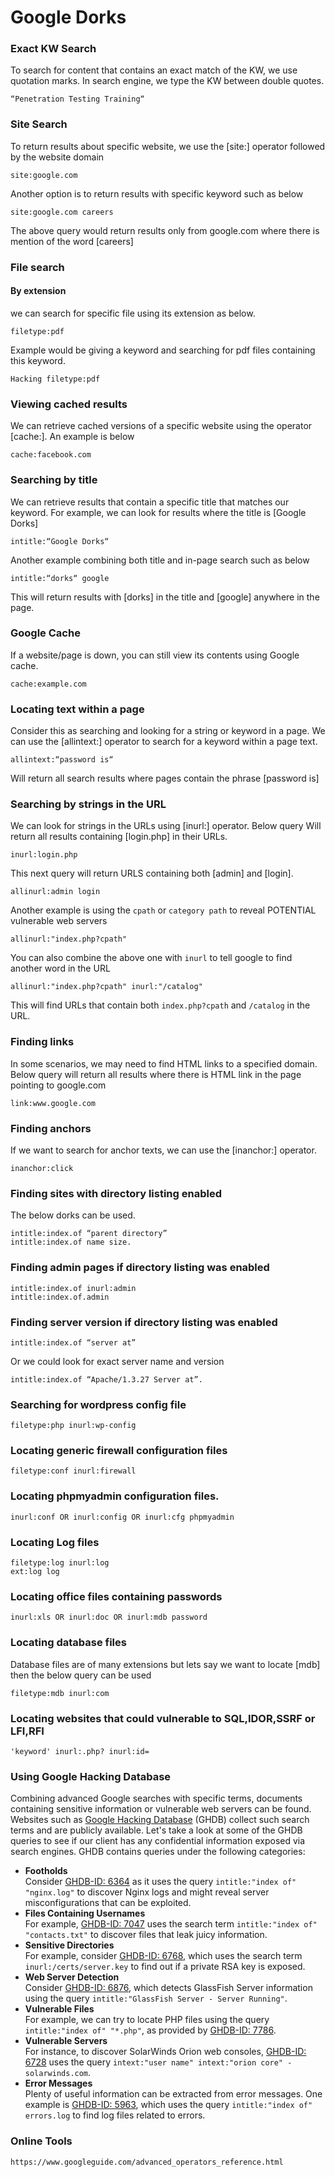 # Google Dorks

### Exact KW Search

To search for content that contains an exact match of the KW, we use quotation marks. In search engine, we type the KW between double quotes.

```
“Penetration Testing Training“
```

### Site Search

To return results about specific website, we use the \[site:] operator followed by the website domain

```
site:google.com
```

Another option is to return results with specific keyword such as below

```
site:google.com careers
```

The above query would return results only from google.com where there is mention of the word \[careers]

### File search

#### By extension

we can search for specific file using its extension as below.

```
filetype:pdf
```

Example would be giving a keyword and searching for pdf files containing this keyword.

```
Hacking filetype:pdf
```

### Viewing cached results

We can retrieve cached versions of a specific website using the operator \[cache:]. An example is below

```
cache:facebook.com
```

### Searching by title

We can retrieve results that contain a specific title that matches our keyword. For example, we can look for results where the title is \[Google Dorks]

```
intitle:“Google Dorks“
```

Another example combining both title and in-page search such as below

```
intitle:“dorks“ google
```

This will return results with \[dorks] in the title and \[google] anywhere in the page.

### Google Cache

If a website/page is down, you can still view its contents using Google cache.

```
cache:example.com
```

### Locating text within a page

Consider this as searching and looking for a string or keyword in a page. We can use the \[allintext:] operator to search for a keyword within a page text.

```
allintext:“password is“
```

Will return all search results where pages contain the phrase \[password is]

### Searching by strings in the URL

We can look for strings in the URLs using \[inurl:] operator. Below query Will return all results containing \[login.php] in their URLs.

```
inurl:login.php
```

This next query will return URLS containing both \[admin] and \[login].

```
allinurl:admin login
```

Another example is using the `cpath` or `category path` to reveal POTENTIAL vulnerable web servers

```
allinurl:"index.php?cpath"
```

You can also combine the above one with `inurl` to tell google to find another word in the URL

```
allinurl:"index.php?cpath" inurl:"/catalog"
```

This will find URLs that contain both `index.php?cpath` and `/catalog` in the URL.

### Finding links

In some scenarios, we may need to find HTML links to a specified domain. Below query will return all results where there is HTML link in the page pointing to google.com

```
link:www.google.com
```

### Finding anchors

If we want to search for anchor texts, we can use the \[inanchor:] operator.

```
inanchor:click
```

### Finding sites with directory listing enabled

The below dorks can be used.

```
intitle:index.of “parent directory”
intitle:index.of name size.
```

### Finding admin pages if directory listing was enabled

```
intitle:index.of inurl:admin
intitle:index.of.admin
```

### Finding server version if directory listing was enabled

```
intitle:index.of “server at”
```

Or we could look for exact server name and version

```
intitle:index.of “Apache/1.3.27 Server at”.
```

### Searching for wordpress config file

```
filetype:php inurl:wp-config
```

### Locating generic firewall configuration files

```
filetype:conf inurl:firewall
```

### Locating phpmyadmin configuration files.

```
inurl:conf OR inurl:config OR inurl:cfg phpmyadmin
```

### Locating Log files

```
filetype:log inurl:log
ext:log log
```

### Locating office files containing passwords

```
inurl:xls OR inurl:doc OR inurl:mdb password
```

### Locating database files

Database files are of many extensions but lets say we want to locate \[mdb] then the below query can be used

```
filetype:mdb inurl:com
```

### Locating websites that could vulnerable to SQL,IDOR,SSRF or LFI,RFI

```
'keyword' inurl:.php? inurl:id=
```

### Using Google Hacking Database

Combining advanced Google searches with specific terms, documents containing sensitive information or vulnerable web servers can be found. Websites such as [Google Hacking Database](https://www.exploit-db.com/google-hacking-database) (GHDB) collect such search terms and are publicly available. Let's take a look at some of the GHDB queries to see if our client has any confidential information exposed via search engines. GHDB contains queries under the following categories:

* **Footholds**\
  Consider [GHDB-ID: 6364](https://www.exploit-db.com/ghdb/6364) as it uses the query `intitle:"index of" "nginx.log"` to discover Nginx logs and might reveal server misconfigurations that can be exploited.
* **Files Containing Usernames**\
  For example, [GHDB-ID: 7047](https://www.exploit-db.com/ghdb/7047) uses the search term `intitle:"index of" "contacts.txt"` to discover files that leak juicy information.
* **Sensitive Directories**\
  For example, consider [GHDB-ID: 6768](https://www.exploit-db.com/ghdb/6768), which uses the search term `inurl:/certs/server.key` to find out if a private RSA key is exposed.
* **Web Server Detection**\
  Consider [GHDB-ID: 6876](https://www.exploit-db.com/ghdb/6876), which detects GlassFish Server information using the query `intitle:"GlassFish Server - Server Running"`.
* **Vulnerable Files**\
  For example, we can try to locate PHP files using the query `intitle:"index of" "*.php"`, as provided by [GHDB-ID: 7786](https://www.exploit-db.com/ghdb/7786).
* **Vulnerable Servers**\
  For instance, to discover SolarWinds Orion web consoles, [GHDB-ID: 6728](https://www.exploit-db.com/ghdb/6728) uses the query `intext:"user name" intext:"orion core" -solarwinds.com`.
* **Error Messages**\
  Plenty of useful information can be extracted from error messages. One example is [GHDB-ID: 5963](https://www.exploit-db.com/ghdb/5963), which uses the query `intitle:"index of" errors.log` to find log files related to errors.

### Online Tools

```
https://www.googleguide.com/advanced_operators_reference.html
```
